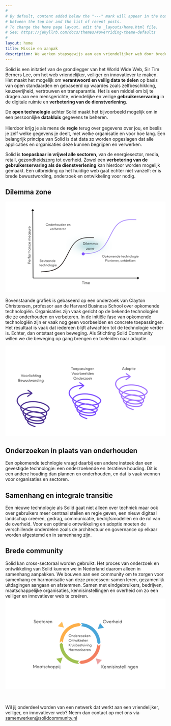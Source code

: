 ```yaml
---
#
# By default, content added below the "---" mark will appear in the home page
# between the top bar and the list of recent posts.
# To change the home page layout, edit the _layouts/home.html file.
# See: https://jekyllrb.com/docs/themes/#overriding-theme-defaults
#
layout: home
title: Missie en aanpak
description: We werken stapsgewijs aan een vriendelijker web door brede bewustwording, onderzoek en implementaties.
---
```


Solid is een initatief van de grondlegger van het World Wide Web, Sir Tim Berners Lee, om het web vriendelijker, veiliger en innovatiever te maken.
Het maakt het mogelijk om **verantwoord en veilig data te delen** op basis van open standaarden en gebaseerd op waardes zoals zelfbeschikking, keuzevrijheid, vertrouwen en transparantie.
Het is een middel om bij te dragen aan een mensgerichte, vriendelijke en veilige **gebruikerservaring** in de digitale ruimte en **verbetering van de dienstverlening**.

De **open technologie** achter Solid maakt het bijvoorbeeld mogelijk om in een persoonlijke **datakluis** gegevens te beheren.  <br> <br> Hierdoor krijg je als mens de **regie** terug over gegevens over jou, en beslis je zelf welke gegevens je deelt, met welke organisatie en voor hoe lang. Een belangrijk principe van Solid is dat data zo worden opgeslagen dat alle applicaties en organisaties deze kunnen begrijpen en verwerken.

Solid is **toepasbaar in vrijwel alle sectoren**, van de energiesector, media, retail, gezondheidszorg tot overheid. Zowel een **verbetering van de gebruikerservaring als de dienstverlening** kan hierdoor worden mogelijk gemaakt. Een uitbreiding op het huidige web gaat echter niet vanzelf: er is brede bewustwording, onderzoek en ontwikkeling voor nodig.

## Dilemma zone 
![dilemma zone](img/aanpak/dilemma-zone.png)

Bovenstaande grafiek is gebaseerd op een onderzoek van Clayton Christensen, professor aan de Harvard Business School over opkomende technologiën. 
Organisaties zijn vaak gericht op de bekende technologiën die ze onderhouden en verbeteren. In de initiële fase van opkomende technologiën zijn er vaak nog geen voorbeelden en concrete toepassingen. Het resultaat is vaak dat iedereen blijft afwachten tot de technologie verder is. Echter, dan ontstaat geen beweging.
Als Stichting Solid Community willen we die beweging op gang brengen en toeleiden naar adoptie.
<br>

![beweging](img/aanpak/beweging.png)

## Onderzoeken in plaats van onderhouden
Een opkomende technlogie vraagt daarbij een andere insteek dan een gevestigde technologie: een onderzoekende en iteratieve houding.
Dit is een andere houding dan plannen en onderhouden, en dat is vaak wennen voor organisaties en sectoren.
<br>

## Samenhang en integrale transitie
Een nieuwe technologie als Solid gaat niet alleen over techniek maar ook over gebruikers meer centraal stellen en regie geven, een nieuw digitaal landschap creëren, gedrag, communicatie, bedrijfsmodellen en de rol van de overheid. Voor een optimale ontwikkeling en adoptie moeten de verschillende onderdelen zoals de architectuur en governance op elkaar worden afgestemd en in samenhang zijn.
<br>

## Brede community
Solid kan cross-sectoraal worden gebruikt. Het proces van onderzoek en ontwikkeling van Solid kunnen we in Nederland daarom alleen in samenhang aanpakken. We bouwen aan een community om te zorgen voor samenhang en harmonisatie van deze processen: samen leren, gezamenlijk uitdagingen aangaan en afstemmen. Samen met eindgebruikers, bedrijven, maatschappelijke organisaties, kennisinstellingen en overheid om zo een veiliger en innovatiever web te creëren.
![brede samenwerking](img/aanpak/samenwerking.png)

<br>

Wil jij onderdeel worden van een netwerk dat werkt aan een vriendelijker, veiliger, en innovatiever web?
Neem dan contact op met ons via <samenwerken@solidcommunity.nl>


